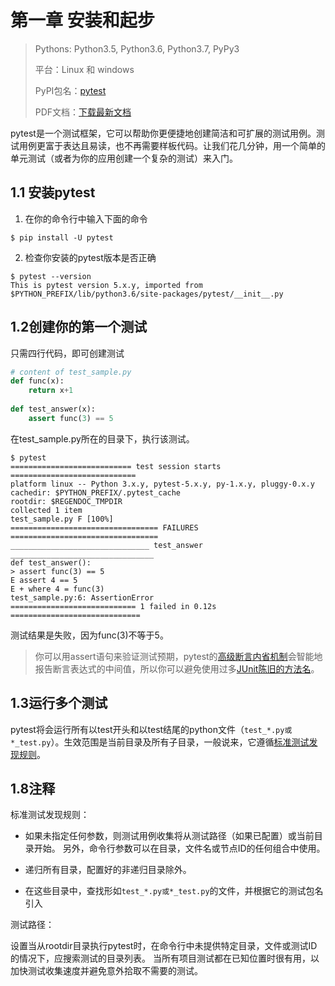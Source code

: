 # 第一章 安装和起步

> Pythons: Python3.5, Python3.6, Python3.7, PyPy3
>
> 平台：Linux 和 windows
> 
> PyPI包名：[pytest](https://pypi.org/project/pytest/)
>
> PDF文档：[下载最新文档](https://media.readthedocs.org/pdf/pytest/latest/pytest.pdf)



pytest是一个测试框架，它可以帮助你更便捷地创建简洁和可扩展的测试用例。测试用例更富于表达且易读，也不再需要样板代码。让我们花几分钟，用一个简单的单元测试（或者为你的应用创建一个复杂的测试）来入门。

## 1.1 安装pytest

1. 在你的命令行中输入下面的命令

```shell
$ pip install -U pytest
```

2. 检查你安装的pytest版本是否正确

```shell
$ pytest --version
This is pytest version 5.x.y, imported from $PYTHON_PREFIX/lib/python3.6/site-packages/pytest/__init__.py
```

## 1.2创建你的第一个测试

只需四行代码，即可创建测试

```python
# content of test_sample.py
def func(x):
	return x+1
	
def test_answer(x):
	assert func(3) == 5
```

在test_sample.py所在的目录下，执行该测试。

```shell
$ pytest
=========================== test session starts ============================
platform linux -- Python 3.x.y, pytest-5.x.y, py-1.x.y, pluggy-0.x.y
cachedir: $PYTHON_PREFIX/.pytest_cache
rootdir: $REGENDOC_TMPDIR
collected 1 item
test_sample.py F [100%]
================================= FAILURES =================================
_______________________________ test_answer ________________________________
def test_answer():
> assert func(3) == 5
E assert 4 == 5
E + where 4 = func(3)
test_sample.py:6: AssertionError
============================ 1 failed in 0.12s =============================
```

测试结果是失败，因为func(3)不等于5。

>你可以用assert语句来验证测试预期，pytest的[高级断言内省机制](http://docs.python.org/reference/simple_stmts.html#the-assert-statement)会智能地报告断言表达式的中间值，所以你可以避免使用过多[JUnit陈旧的方法名](https://docs.python.org/3/library/unittest.html#test-cases)。

## 1.3运行多个测试

pytest将会运行所有以test开头和以test结尾的python文件（`test_*.py或*_test.py`）。生效范围是当前目录及所有子目录，一般说来，它遵循[标准测试发现规则](#1.8注释)。







## 1.8注释

标准测试发现规则：

- 如果未指定任何参数，则测试用例收集将从测试路径（如果已配置）或当前目录开始。 另外，命令行参数可以在目录，文件名或节点ID的任何组合中使用。
- 递归所有目录，配置好的非递归目录除外。

- 在这些目录中，查找形如`test_*.py或*_test.py`的文件，并根据它的测试包名引入

测试路径：

设置当从rootdir目录执行pytest时，在命令行中未提供特定目录，文件或测试ID的情况下，应搜索测试的目录列表。 当所有项目测试都在已知位置时很有用，以加快测试收集速度并避免意外拾取不需要的测试。